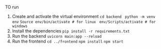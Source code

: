 TO run

1. Create and activate the virtual environment 
```cd backend ```
```python -m venv env```
```Source env/bin/activate # for linux ```
```env/Scripts/activate # for windows ```
2. Install the dependencies
```pip install -r requirements.txt```
3. Run the backend
  ```uvicorn main:app --reload```
4. Run the frontend
   ```cd ../frontend```
   ```npm install```
   ```npm start```
